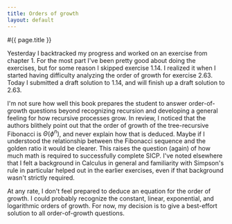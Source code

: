 ```yaml
---
title: Orders of growth
layout: default
---
```

#{{ page.title }}

Yesterday I backtracked my progress and worked on an exercise from chapter 1. For the most part I've been pretty good about doing the exercises, but for some reason I skipped exercise 1.14. I realized it when I started having difficulty analyzing the order of growth for exercise 2.63. Today I submitted a draft solution to 1.14, and will finish up a draft solution to 2.63.

I'm not sure how well this book prepares the student to answer order-of-growth questions beyond recognizing recursion and developing a general feeling for how recursive processes grow. In review, I noticed that the authors blithely point out that the order of growth of the tree-recursive Fibonacci is $\Theta(\phi^{n})$, and never explain how that is deduced. Maybe if I understood the relationship between the Fibonacci sequence and the golden ratio it would be clearer. This raises the question (again) of how much math is required to successfully complete SICP. I've noted elsewhere that I felt a background in Calculus in general and familiarity with Simpson's rule in particular helped out in the earlier exercises, even if that background wasn't strictly required.

At any rate, I don't feel prepared to deduce an equation for the order of growth. I could probably recognize the constant, linear, exponential, and logarithmic orders of growth. For now, my decision is to give a best-effort solution to all order-of-growth questions.